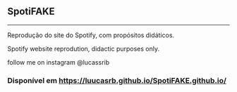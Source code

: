## SpotiFAKE 
---
Reprodução do site do Spotify, com propósitos didáticos. 

Spotify website reprodution, didactic purposes only.

follow me on instagram @lucassrib

### Disponível em https://luucasrb.github.io/SpotiFAKE.github.io/
